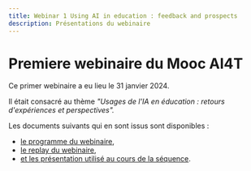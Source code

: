 ```yaml
---
title: Webinar 1 Using AI in education : feedback and prospects
description: Présentations du webinaire
---
```



# Premiere webinaire du Mooc AI4T

Ce primer webinaire a eu lieu le 31 janvier 2024.

Il était consacré au thème *"Usages de l'IA en éducation : retours d'expériences et perspectives".*

Les documents suivants qui en sont issus sont disponibles :
* <a href="docs/2-Project-resources/5-Webinars/5-1-3-Webinar-1-presentations.fr.md">le programme du webinaire</a>, 
* <a href="docs/2-Project-resources/5-Webinars/5-1-2-Webinar-1-replay.fr.md">le replay du webinaire</a>, 
* <a href="docs/2-Project-resources/5-Webinars/5-1-3-Webinar-1-presentations.fr.md">et les présentation utilisé au cours de la séquence</a>.


